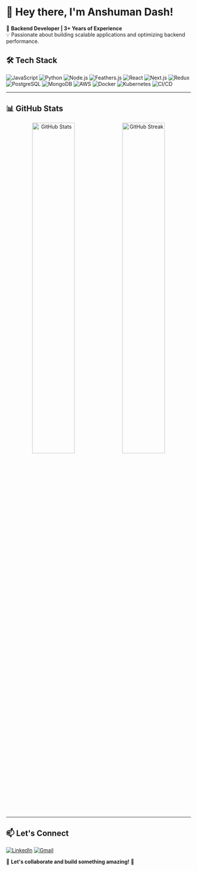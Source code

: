 
# 👋 Hey there, I'm Anshuman Dash!

🚀 **Backend Developer | 3+ Years of Experience**  
💡 Passionate about building scalable applications and optimizing backend performance.

## 🛠️ Tech Stack

![JavaScript](https://img.shields.io/badge/JavaScript-ES6%2B-yellow?style=for-the-badge&logo=javascript)
![Python](https://img.shields.io/badge/Python-3.9-blue?style=for-the-badge&logo=python)
![Node.js](https://img.shields.io/badge/Node.js-14.x-green?style=for-the-badge&logo=node.js)
![Feathers.js](https://img.shields.io/badge/Feathers.js-gray?style=for-the-badge&logo=feathers.js)
![React](https://img.shields.io/badge/React.js-17.x-blue?style=for-the-badge&logo=react)
![Next.js](https://img.shields.io/badge/Next.js-14-black?style=for-the-badge&logo=next.js)
![Redux](https://img.shields.io/badge/Redux-purple?style=for-the-badge&logo=redux)
![PostgreSQL](https://img.shields.io/badge/PostgreSQL-13-blue?style=for-the-badge&logo=postgresql)
![MongoDB](https://img.shields.io/badge/MongoDB-4.x-green?style=for-the-badge&logo=mongodb)
![AWS](https://img.shields.io/badge/AWS-Cloud-orange?style=for-the-badge&logo=amazon-aws)
![Docker](https://img.shields.io/badge/Docker-Container-blue?style=for-the-badge&logo=docker)
![Kubernetes](https://img.shields.io/badge/kubernetes-%23326ce5.svg?style=for-the-badge&logo=kubernetes&logoColor=white)
![CI/CD](https://img.shields.io/badge/CI%2FCD-Automation-brightgreen?style=for-the-badge&logo=github-actions)

---

## 📊 GitHub Stats

<p align="center">
  <img src="https://github-readme-stats.vercel.app/api?username=anshumandash&show_icons=true&theme=tokyonight" width="48%" alt="GitHub Stats">
  <img src="https://github-readme-streak-stats.herokuapp.com/?user=anshumandash&theme=tokyonight" width="48%" alt="GitHub Streak">
</p>

---

## 📫 Let's Connect

[![LinkedIn](https://img.shields.io/badge/LinkedIn-Connect-blue?style=for-the-badge&logo=linkedin)](https://www.linkedin.com/in/anshuman-dash-012bb31b1/)
[![Gmail](https://img.shields.io/badge/Gmail-Email-red?style=for-the-badge&logo=gmail)](mailto:dashanshuman2658@gmail.com)

🎯 **Let's collaborate and build something amazing!** 🚀

